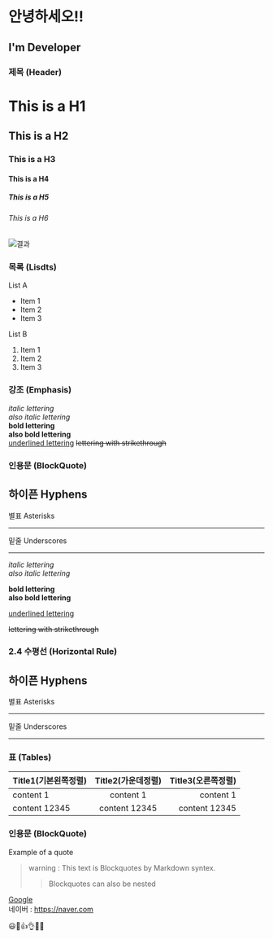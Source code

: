 # 안녕하세오!!

## I'm Developer

### 제목 (Header)

# This is a H1
## This is a H2
### This is a H3
#### This is a H4
##### This is a H5
###### This is a H6

![결과](https://user-images.githubusercontent.com/118426836/202711021-ea05e2ff-7c35-4eee-a968-92cadeb27ea8.png)

### 목록 (Lisdts)

List A
* Item 1 
* Item 2
* Item 3 

List B 
1. Item 1 
1. Item 2 
1. Item 3 
   
### 강조 (Emphasis)

*italic lettering*   
_also italic lettering_  
**bold lettering**     
__also bold lettering__  
<u>underlined lettering</u>
<strike>lettering with strikethrough</strike>    

### 인용문 (BlockQuote)

하이픈 Hyphens
---
별표 Asterisks
***
밑줄 Underscores  
___

   *italic lettering*  
   _also italic lettering_  

   **bold lettering**   
   __also bold lettering__   
   
   <u>underlined lettering</u>  
   
   <strike>lettering with strikethrough</strike>  

### 2.4 수평선 (Horizontal Rule)  

   하이픈 Hyphens
   ---
   별표 Asterisks
   ***
   밑줄 Underscores
   ___

### 표 (Tables)  

   | Title1(기본왼쪽정렬) | Title2(가운데정렬) | Title3(오른쪽정렬) |
   |---|:---:|---:|
   | content 1 | content 1 | content 1 |
   | content 12345 | content 12345 | content 12345 |

### 인용문 (BlockQuote)  

   Example of a quote  
   >warning : This text is Blockquotes by Markdown syntex.  
   >>Blockquotes can also be nested  


[Google](https://google.com, "google link")   
네이버 : <https://naver.com>


:smiley::musical_note::thumbsup::ok_hand::dancer::raising_hand:
